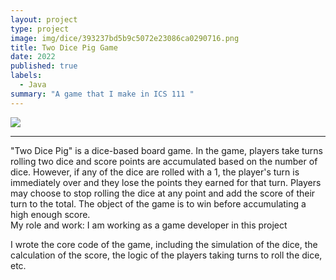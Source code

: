 ```yaml
---
layout: project
type: project
image: img/dice/393237bd5b9c5072e23086ca0290716.png
title: Two Dice Pig Game
date: 2022
published: true
labels:
  - Java
summary: "A game that I make in ICS 111 "
---
```

<img class="imgdice" src="Derealization-kk.github.io/img/dice/9a826b3959b4b6f1eb2343683995728.png">
<hr>
"Two Dice Pig" is a dice-based board game. In the game, players take turns rolling two dice and score points are accumulated based on the number of dice. However, if any of the dice are rolled with a 1, the player's turn is immediately over and they lose the points they earned for that turn. Players may choose to stop rolling the dice at any point and add the score of their turn to the total. The object of the game is to win before accumulating a high enough score.
<br>
My role and work:
I am working as a game developer in this project

I wrote the core code of the game, including the simulation of the dice, the calculation of the score, the logic of the players taking turns to roll the dice, etc.

